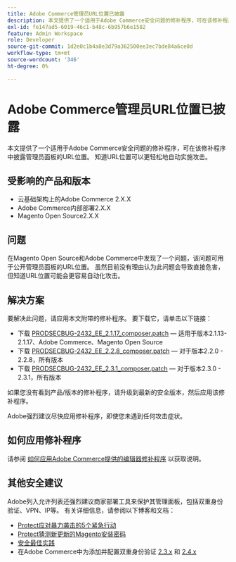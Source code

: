 ```yaml
---
title: Adobe Commerce管理员URL位置已披露
description: 本文提供了一个适用于Adobe Commerce安全问题的修补程序，可在该修补程序中披露管理员面板的URL位置。 知道URL位置可以更轻松地自动实施攻击。
exl-id: fe147ad5-6019-46c1-b48c-6b957b6e1582
feature: Admin Workspace
role: Developer
source-git-commit: 1d2e0c1b4a8e3d79a362500ee3ec7bde84a6ce0d
workflow-type: tm+mt
source-wordcount: '346'
ht-degree: 0%

---
```


# Adobe Commerce管理员URL位置已披露

本文提供了一个适用于Adobe Commerce安全问题的修补程序，可在该修补程序中披露管理员面板的URL位置。 知道URL位置可以更轻松地自动实施攻击。

## 受影响的产品和版本

* 云基础架构上的Adobe Commerce 2.X.X
* Adobe Commerce内部部署2.X.X
* Magento Open Source2.X.X

## 问题

在Magento Open Source和Adobe Commerce中发现了一个问题，该问题可用于公开管理员面板的URL位置。 虽然目前没有理由认为此问题会导致直接危害，但知道URL位置可能会更容易自动化攻击。

## 解决方案

要解决此问题，请应用本文附带的修补程序。 要下载它，请单击以下链接：

* 下载 [PRODSECBUG-2432\_EE\_2.1.17\_composer.patch](assets/PRODSECBUG-2432_EE_2.1.17_composer.patch.zip)  — 适用于版本2.1.13-2.1.17、Adobe Commerce、Magento Open Source
* 下载 [PRODSECBUG-2432\_EE\_2.2.8\_composer.patch](assets/PRODSECBUG-2432_EE_2.2.8_composer.patch.zip)  — 对于版本2.2.0 - 2.2.8，所有版本
* 下载 [PRODSECBUG-2432\_EE\_2.3.1\_composer.patch](assets/PRODSECBUG-2432_EE_2.3.1_composer.patch.zip)  — 对于版本2.3.0 - 2.3.1，所有版本

如果您没有看到产品/版本的修补程序，请升级到最新的安全版本，然后应用该修补程序。

Adobe强烈建议尽快应用修补程序，即使您未遇到任何攻击症状。

## 如何应用修补程序

请参阅 [如何应用Adobe Commerce提供的编辑器修补程序](/help/how-to/general/how-to-apply-a-composer-patch-provided-by-magento.md) 以获取说明。

## 其他安全建议

Adobe列入允许列表还强烈建议商家部署工具来保护其管理面板，包括双重身份验证、VPN、IP等。 有关详细信息，请参阅以下博客和文档：

* [Protect应对暴力袭击的5个紧急行动](https://magento.com/security/best-practices/5-immediate-actions-protect-against-brute-force-attacks)
* [Protect猜测新更新的Magento安装密码](https://magento.com/security/best-practices/protect-your-magento-installation-password-guessing-new-update)
* [安全最佳实践](https://magento.com/security/best-practices/security-best-practices)
* 在Adobe Commerce中为添加并配置双重身份验证 [2.3.x](https://docs.magento.com/user-guide/v2.3/stores/security-two-factor-authentication.html) 和 [2.4.x](https://docs.magento.com/user-guide/stores/security-two-factor-authentication.html)

